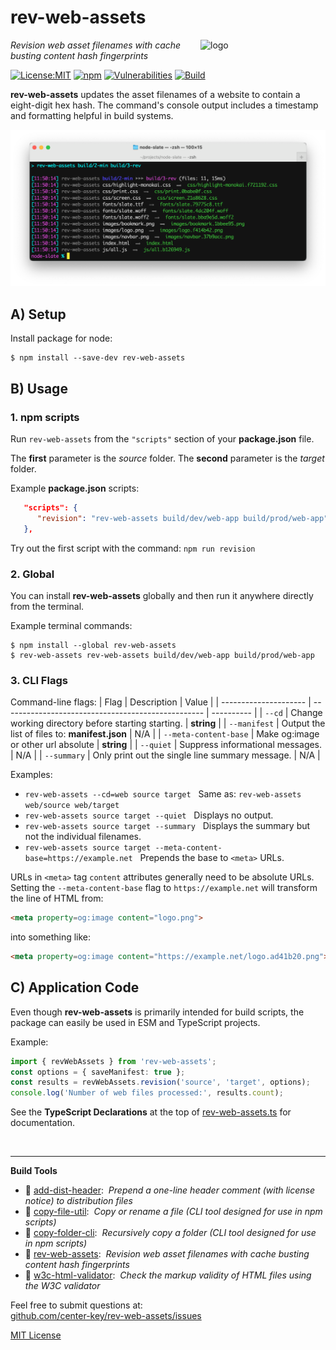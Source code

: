 # rev-web-assets
<img src=https://centerkey.com/graphics/center-key-logo.svg align=right width=200 alt=logo>

_Revision web asset filenames with cache busting content hash fingerprints_

[![License:MIT](https://img.shields.io/badge/License-MIT-blue.svg)](https://github.com/center-key/rev-web-assets/blob/main/LICENSE.txt)
[![npm](https://img.shields.io/npm/v/rev-web-assets.svg)](https://www.npmjs.com/package/rev-web-assets)
[![Vulnerabilities](https://snyk.io/test/github/center-key/rev-web-assets/badge.svg)](https://snyk.io/test/github/center-key/rev-web-assets)
[![Build](https://github.com/center-key/rev-web-assets/workflows/build/badge.svg)](https://github.com/center-key/rev-web-assets/actions/workflows/run-spec-on-push.yaml)

**rev-web-assets** updates the asset filenames of a website to contain a eight-digit hex hash.  The command's console output includes a timestamp and formatting helpful in build systems.

<img src=https://raw.githubusercontent.com/center-key/rev-web-assets/main/screenshot.png
width=800 alt=screenshot>

## A) Setup
Install package for node:
```shell
$ npm install --save-dev rev-web-assets
```

## B) Usage
### 1. npm scripts
Run `rev-web-assets` from the `"scripts"` section of your **package.json** file.

The **first** parameter is the *source* folder.
The **second** parameter is the *target* folder.

Example **package.json** scripts:
```json
   "scripts": {
      "revision": "rev-web-assets build/dev/web-app build/prod/web-app"
   },
```
Try out the first script with the command: `npm run revision`

### 2. Global
You can install **rev-web-assets** globally and then run it anywhere directly from the terminal.

Example terminal commands:
```shell
$ npm install --global rev-web-assets
$ rev-web-assets rev-web-assets build/dev/web-app build/prod/web-app
```

### 3. CLI Flags
Command-line flags:
| Flag                  | Description                                        | Value      |
| --------------------- | -------------------------------------------------- | ---------- |
| `--cd`                | Change working directory before starting starting. | **string** |
| `--manifest`          | Output the list of files to: **manifest.json**     | N/A        |
| `--meta-content-base` | Make og:image or other url absolute                | **string** |
| `--quiet`             | Suppress informational messages.                   | N/A        |
| `--summary`           | Only print out the single line summary message.    | N/A        |

Examples:
   - `rev-web-assets --cd=web source target`  &nbsp; Same as: `rev-web-assets web/source web/target`
   - `rev-web-assets source target --quiet`   &nbsp; Displays no output.
   - `rev-web-assets source target --summary` &nbsp; Displays the summary but not the individual filenames.
   - `rev-web-assets source target --meta-content-base=https://example.net` &nbsp; Prepends the base to `<meta>` URLs.

URLs in `<meta>` tag `content` attributes generally need to be absolute URLs.&nbsp;
Setting the `--meta-content-base` flag to `https://example.net` will transform the line of HTML from:
```html
<meta property=og:image content="logo.png">
```
into something like:
```html
<meta property=og:image content="https://example.net/logo.ad41b20.png">
```

## C) Application Code
Even though **rev-web-assets** is primarily intended for build scripts, the package can easily be used in ESM and TypeScript projects.

Example:
``` typescript
import { revWebAssets } from 'rev-web-assets';
const options = { saveManifest: true };
const results = revWebAssets.revision('source', 'target', options);
console.log('Number of web files processed:', results.count);
```

See the **TypeScript Declarations** at the top of [rev-web-assets.ts](rev-web-assets.ts) for documentation.

<br>

---
**Build Tools**
   - 🎋 [add-dist-header](https://github.com/center-key/add-dist-header):&nbsp; _Prepend a one-line header comment (with license notice) to distribution files_
   - 📄 [copy-file-util](https://github.com/center-key/copy-file-util):&nbsp; _Copy or rename a file (CLI tool designed for use in npm scripts)_
   - 📂 [copy-folder-cli](https://github.com/center-key/copy-folder-cli):&nbsp; _Recursively copy a folder (CLI tool designed for use in npm scripts)_
   - 🔢 [rev-web-assets](https://github.com/center-key/rev-web-assets):&nbsp; _Revision web asset filenames with cache busting content hash fingerprints_
   - 🚦 [w3c-html-validator](https://github.com/center-key/w3c-html-validator):&nbsp; _Check the markup validity of HTML files using the W3C validator_

Feel free to submit questions at:<br>
[github.com/center-key/rev-web-assets/issues](https://github.com/center-key/rev-web-assets/issues)

[MIT License](LICENSE.txt)
